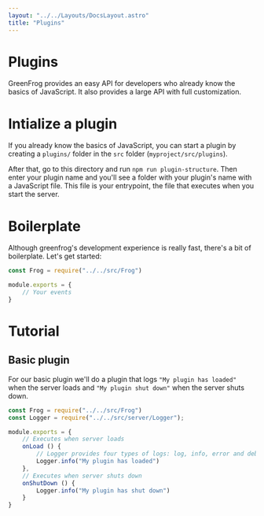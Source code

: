 ```yaml
---
layout: "../../Layouts/DocsLayout.astro"
title: "Plugins"
---
```


# Plugins

GreenFrog provides an easy API for developers who already know the basics of JavaScript. It also provides a large API with full customization.

# Intialize a plugin

If you already know the basics of JavaScript, you can start a plugin by creating a `plugins/` folder in the `src` folder (`myproject/src/plugins`).

After that, go to this directory and run `npm run plugin-structure`. Then enter your plugin name and you'll see a folder with your plugin's name with a JavaScript file. This file is your entrypoint, the file that executes when you start the server.

# Boilerplate

Although greenfrog's development experience is really fast, there's a bit of boilerplate. Let's get started:

```js
const Frog = require("../../src/Frog")

module.exports = {
    // Your events
}
```

# Tutorial

## Basic plugin

For our basic plugin we'll do a plugin that logs `"My plugin has loaded"` when the server loads and `"My plugin shut down"` when the server shuts down.

```js
const Frog = require("../../src/Frog")
const Logger = require("../../src/server/Logger");

module.exports = {
    // Executes when server loads
    onLoad () {
        // Logger provides four types of logs: log, info, error and debug
        Logger.info("My plugin has loaded")
    },
    // Executes when server shuts down
    onShutDown () {
        Logger.info("My plugin has shut down")
    }
}
```